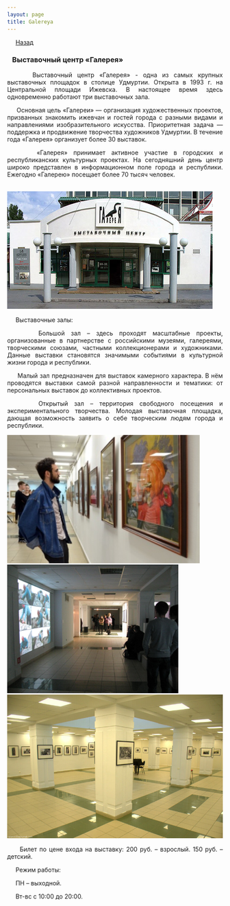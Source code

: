 ```yaml
---
layout: page
title: Galereya
---
```


&nbsp;&nbsp;&nbsp;&nbsp;&nbsp;[Назад](/kulturnii_turism.md)

### &nbsp;&nbsp;&nbsp;Выставочный центр «Галерея»
<p style="text-align:  justify;">
&nbsp;&nbsp;&nbsp;&nbsp;&nbsp;Выставочный центр «Галерея» - одна из самых крупных выставочных площадок в столице Удмуртии. Открыта в 1993 г. на Центральной площади Ижевска. В настоящее время здесь одновременно работают три выставочных зала.
</p>
<p style="text-align:  justify;">
&nbsp;&nbsp;&nbsp;&nbsp;&nbsp;Основная цель «Галереи» — организация художественных проектов, призванных знакомить ижевчан и гостей города с разными видами и направлениями изобразительного искусства. Приоритетная задача — поддержка и продвижение творчества художников Удмуртии. В течение года «Галерея» организует более 30 выставок.
</p>
<p style="text-align:  justify;">
&nbsp;&nbsp;&nbsp;&nbsp;&nbsp;«Галерея» принимает активное участие в городских и республиканских культурных проектах. На сегодняшний день центр широко представлен в информационном поле города и республики. Ежегодно «Галерею» посещает более 70 тысяч человек.
</p>

&nbsp;&nbsp;&nbsp;&nbsp;&nbsp;&nbsp;&nbsp;&nbsp;&nbsp;&nbsp;&nbsp;&nbsp;&nbsp;&nbsp;&nbsp;&nbsp;&nbsp;&nbsp;&nbsp;&nbsp;&nbsp;&nbsp;&nbsp;&nbsp;&nbsp;&nbsp;&nbsp;&nbsp;&nbsp;&nbsp;&nbsp;&nbsp;&nbsp;&nbsp;&nbsp;&nbsp;&nbsp;&nbsp;&nbsp;&nbsp;&nbsp;&nbsp;&nbsp;&nbsp;&nbsp;![галерея](./images/galereya.jpg)

&nbsp;&nbsp;&nbsp;&nbsp;&nbsp;Выставочные залы:
<p style="text-align:  justify;">
&nbsp;&nbsp;&nbsp;&nbsp;&nbsp;Большой зал – здесь проходят масштабные проекты, организованные в партнерстве с российскими музеями, галереями, творческими союзами, частными коллекционерами и художниками. Данные выставки становятся значимыми событиями в культурной жизни города и республики.
</p>
<p style="text-align:  justify;">
&nbsp;&nbsp;&nbsp;&nbsp;&nbsp;Малый зал предназначен для выставок камерного характера. В нём проводятся выставки самой разной направленности и тематики: от персональных выставок до коллективных проектов.
</p>
<p style="text-align:  justify;">
&nbsp;&nbsp;&nbsp;&nbsp;&nbsp;Открытый зал – территория свободного посещения и экспериментального творчества. Молодая выставочная площадка, дающая возможность заявить о себе творческим людям города и республики.
</p>

<img src="./images/galereya_2.jpg" alt="галерея" width="450"/>&nbsp;&nbsp;<img src="./images/galereya_3.jpg" alt="галерея" width="400"/> 
<img src="./images/galereya_4.jpg" alt="галерея" width="860"/>

<p style="text-align:  justify;">&nbsp;&nbsp;&nbsp;&nbsp;&nbsp;Билет по цене входа на выставку: 200 руб. – взрослый. 150 руб. – детский.</p>

<p style="text-align:  justify;">&nbsp;&nbsp;&nbsp;&nbsp;&nbsp;Режим работы:</p> 
<p style="text-align:  justify;">&nbsp;&nbsp;&nbsp;&nbsp;&nbsp;ПН – выходной.</p>
<p style="text-align:  justify;">&nbsp;&nbsp;&nbsp;&nbsp;&nbsp;Вт-вс с 10:00 до 20:00.</p>